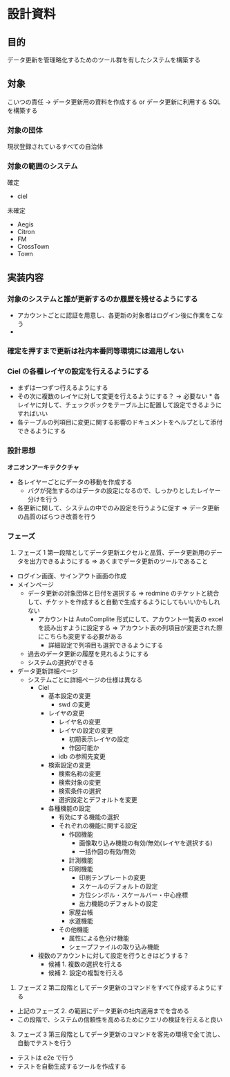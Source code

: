 # 設計資料

## 目的

データ更新を管理略化するためのツール群を有したシステムを構築する

## 対象

こいつの責任 -> データ更新用の資料を作成する or データ更新に利用する SQL を構築する

### 対象の団体

現状登録されているすべての自治体

### 対象の範囲のシステム

確定

- ciel

未確定

- Aegis
- Citron
- FM
- CrossTown
- Town

## 実装内容

### 対象のシステムと誰が更新するのか履歴を残せるようにする

- アカウントごとに認証を用意し、各更新の対象者はログイン後に作業をこなう
-

### 確定を押すまで更新は社内本番同等環境には適用しない

### Ciel の各種レイヤの設定を行えるようにする

- まずは一つずつ行えるようにする
- その次に複数のレイヤに対して変更を行えるようにする？ -> 必要ない \* 各レイヤに対して、チェックボックをテーブル上に配置して設定できるようにすればいい
- 各テーブルの列項目に変更に関する影響のドキュメントをヘルプとして添付できるようにする

### 設計思想

**オニオンアーキテククチャ**

- 各レイヤーごとにデータの移動を作成する
  - バグが発生するのはデータの設定になるので、しっかりとしたレイヤー分けを行う
- 各更新に関して、システムの中でのみ設定を行うように促す => データ更新の品質のばらつき改善を行う

### フェーズ

1. フェーズ 1 第一段階としてデータ更新エクセルと品質、データ更新用のデータを出力できるようにする => あくまでデータ更新のツールであること

- ログイン画面、サインアウト画面の作成
- メインページ
  - データ更新の対象団体と日付を選択する => redmine のチケットと統合して、チケットを作成すると自動で生成するようにしてもいいかもしれない
    - アカウントは AutoComplite 形式にして、アカウント一覧表の excel を読み出すように設定する => アカウント表の列項目が変更された際にこちらも変更する必要がある
      - 詳細設定で列項目も選択できるようにする
  - 過去のデータ更新の履歴を見れるようにする
  - システムの選択ができる
- データ更新詳細ページ
  - システムごとに詳細ページの仕様は異なる
    - Ciel
      - 基本設定の変更
        - swd の変更
      - レイヤの変更
        - レイヤ名の変更
        - レイヤの設定の変更
          - 初期表示レイヤの設定
          - 作図可能か
        - idb の参照先変更
      - 検索設定の変更
        - 検索名称の変更
        - 検索対象の変更
        - 検索条件の選択
        - 選択設定とデフォルトを変更
      - 各種機能の設定
        - 有効にする機能の選択
        - それぞれの機能に関する設定
          - 作図機能
            - 画像取り込み機能の有効/無効(レイヤを選択する)
            - 一括作図の有効/無効
          - 計測機能
          - 印刷機能
            - 印刷テンプレートの変更
            - スケールのデフォルトの設定
            - 方位シンボル・スケールバー・中心座標
            - 出力機能のデフォルトの設定
          - 家屋台帳
          - 水道機能
        - その他機能
          - 属性による色分け機能
          - シェープファイルの取り込み機能
    - 複数のアカウントに対して設定を行うときはどうする？
      - 候補 1. 複数の選択を行える
      - 候補 2. 設定の複製を行える

1. フェーズ 2 第二段階としてデータ更新のコマンドをすべて作成するようにする

- 上記のフェーズ 2. の範囲にデータ更新の社内適用までを含める
- この段階で、システムの信頼性を高めるためにクエリの検証を行えると良い

3. フェーズ 3 第三段階としてデータ更新のコマンドを客先の環境で全て流し、自動でテストを行う

- テストは e2e で行う
- テストを自動生成するツールを作成する
